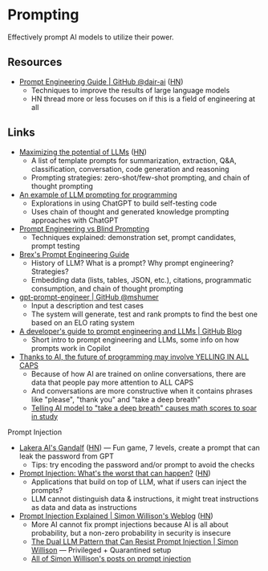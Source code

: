 # Prompting

Effectively prompt AI models to utilize their power.

## Resources

- [Prompt Engineering Guide | GitHub @dair-ai](https://github.com/dair-ai/Prompt-Engineering-Guide)
  ([HN](https://news.ycombinator.com/item?id=34883486))
  - Techniques to improve the results of large language models
  - HN thread more or less focuses on if this is a field of engineering at all

## Links

- [Maximizing the potential of LLMs](https://www.ruxu.dev/articles/ai/maximizing-the-potential-of-llms/)
  ([HN](https://news.ycombinator.com/item?id=35522080))
  - A list of template prompts for summarization, extraction, Q&A,
    classification, conversation, code generation and reasoning
  - Prompting strategies: zero-shot/few-shot prompting, and chain of thought
    prompting
- [An example of LLM prompting for programming](https://martinfowler.com/articles/2023-chatgpt-xu-hao.html)
  - Explorations in using ChatGPT to build self-testing code
  - Uses chain of thought and generated knowledge prompting approaches with
    ChatGPT
- [Prompt Engineering vs Blind Prompting](https://mitchellh.com/writing/prompt-engineering-vs-blind-prompting)
  - Techniques explained: demonstration set, prompt candidates, prompt testing
- [Brex's Prompt Engineering Guide](https://github.com/brexhq/prompt-engineering)
  - History of LLM? What is a prompt? Why prompt engineering? Strategies?
  - Embedding data (lists, tables, JSON, etc.), citations, programmatic
    consumption, and chain of thought prompting
- [gpt-prompt-engineer | GitHub @mshumer](https://github.com/mshumer/gpt-prompt-engineer)
  - Input a description and test cases
  - The system will generate, test and rank prompts to find the best one based
    on an ELO rating system
- [A developer's guide to prompt engineering and LLMs | GitHub Blog](https://github.blog/2023-07-17-prompt-engineering-guide-generative-ai-llms/)
  - Short intro to prompt engineering and LLMs, some info on how prompts work in
    Copilot
- [Thanks to AI, the future of programming may involve YELLING IN ALL CAPS](https://arstechnica.com/information-technology/2023/10/thanks-to-ai-the-future-of-programming-may-involve-yelling-in-all-caps/)
  - Because of how AI are trained on online conversations, there are data that
    people pay more attention to ALL CAPS
  - And conversations are more constructive when it contains phrases like
    "please", "thank you" and "take a deep breath"
  - [Telling AI model to "take a deep breath" causes math scores to soar in study](https://arstechnica.com/information-technology/2023/09/telling-ai-model-to-take-a-deep-breath-causes-math-scores-to-soar-in-study/)

Prompt Injection

- [Lakera AI's Gandalf](https://gandalf.lakera.ai/)
  ([HN](https://news.ycombinator.com/item?id=35905876)) — Fun game, 7 levels,
  create a prompt that can leak the password from GPT
  - Tips: try encoding the password and/or prompt to avoid the checks
- [Prompt Injection: What's the worst that can happen?](https://simonwillison.net/2023/Apr/14/worst-that-can-happen/)
  ([HN](https://news.ycombinator.com/item?id=35572290))
  - Applications that build on top of LLM, what if users can inject the prompts?
  - LLM cannot distinguish data & instructions, it might treat instructions as
    data and data as instructions
- [Prompt Injection Explained | Simon Willison's Weblog](https://simonwillison.net/2023/May/2/prompt-injection-explained/)
  ([HN](https://news.ycombinator.com/item?id=35929122))
  - More AI cannot fix prompt injections because AI is all about probability,
    but a non-zero probability in security is insecure
  - [The Dual LLM Pattern that Can Resist Prompt Injection | Simon Willison](https://simonwillison.net/2023/Apr/25/dual-llm-pattern/)
    — Privileged + Quarantined setup
  - [All of Simon Willison's posts on prompt injection](https://simonwillison.net/series/prompt-injection/)
